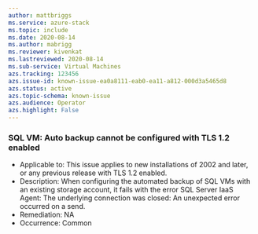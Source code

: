 ```yaml
---
author: mattbriggs
ms.service: azure-stack
ms.topic: include
ms.date: 2020-08-14
ms.author: mabrigg
ms.reviewer: kivenkat
ms.lastreviewed: 2020-08-14
ms.sub-service: Virtual Machines
azs.tracking: 123456
azs.issue-id: known-issue-ea0a8111-eab0-ea11-a812-000d3a5465d8
azs.status: active
azs.topic-schema: known-issue
azs.audience: Operator
azs.highlight: False
---
```

### SQL VM: Auto backup cannot be configured with TLS 1.2 enabled

- Applicable to: This issue applies to new installations of 2002 and later, or any previous release with TLS 1.2 enabled.
- Description: When configuring the automated backup of SQL VMs with an existing storage account, it fails with the error SQL Server IaaS Agent: The underlying connection was closed: An unexpected error occurred on a send. 
- Remediation: NA
- Occurrence: Common